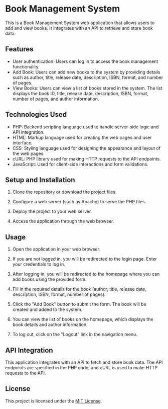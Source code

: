 # Book Management System

This is a Book Management System web application that allows users to add and view books. It integrates with an API to retrieve and store book data.

## Features

- User authentication: Users can log in to access the book management functionality.
- Add Book: Users can add new books to the system by providing details such as author, title, release date, description, ISBN, format, and number of pages.
- View Books: Users can view a list of books stored in the system. The list displays the book ID, title, release date, description, ISBN, format, number of pages, and author information.

## Technologies Used

- PHP: Backend scripting language used to handle server-side logic and API integration.
- HTML: Markup language used for creating the web pages and user interface.
- CSS: Styling language used for designing the appearance and layout of the web pages.
- cURL: PHP library used for making HTTP requests to the API endpoints.
- JavaScript: Used for client-side interactions and form validations.

## Setup and Installation

1. Clone the repository or download the project files.

2. Configure a web server (such as Apache) to serve the PHP files.
3. Deploy the project to your web server.

4. Access the application through the web browser.

## Usage

1. Open the application in your web browser.

2. If you are not logged in, you will be redirected to the login page. Enter your credentials to log in.

3. After logging in, you will be redirected to the homepage where you can add books using the provided form.

4. Fill in the required details for the book (author, title, release date, description, ISBN, format, number of pages).

5. Click the "Add Book" button to submit the form. The book will be created and added to the system.

6. You can view the list of books on the homepage, which displays the book details and author information.

7. To log out, click on the "Logout" link in the navigation menu.

## API Integration

This application integrates with an API to fetch and store book data. The API endpoints are specified in the PHP code, and cURL is used to make HTTP requests to the API.

## License

This project is licensed under the [MIT License](LICENSE).

